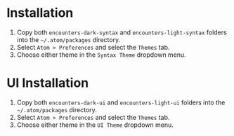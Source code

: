# Installation
1. Copy both `encounters-dark-syntax` and `encounters-light-syntax` folders into the `~/.atom/packages` directory.
2. Select `Atom > Preferences` and select the `Themes` tab.
3. Choose either theme in the `Syntax Theme` dropdown menu.

# UI Installation
1. Copy both `encounters-dark-ui` and `encounters-light-ui` folders into the `~/.atom/packages` directory.
2. Select `Atom > Preferences` and select the `Themes` tab.
3. Choose either theme in the `UI Theme` dropdown menu.
